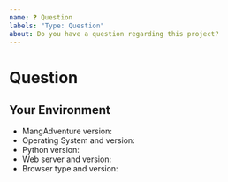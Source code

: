 ```yaml
---
name: ❓ Question
labels: "Type: Question"
about: Do you have a question regarding this project?
---
```


<!-- Please read the documentation at -->
<!-- https://mangadventure.rtfd.io -->
<!-- before submitting your question. -->

# Question
<!-- Ask your question here. -->

## Your Environment
<!-- Include as many relevant details about your environment as possible. -->
* MangAdventure version:
* Operating System and version:
* Python version:
* Web server and version:
* Browser type and version:

